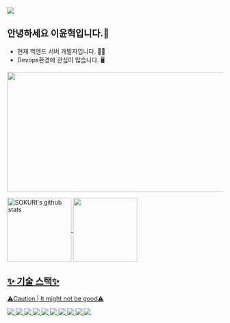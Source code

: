   <img src="https://capsule-render.vercel.app/api?type=Waving&color=gradient&height=200&section=header&text=Leeyunhyuk%20GitHub&fontSize=70" />
  
## 안녕하세요 이윤혁입니다.👋


- 현재 백엔드 서버 개발자입니다. 👨‍💻
- Devops환경에 관심이 많습니다. 🖥️

<img src="https://user-images.githubusercontent.com/95832831/204823699-39eddc8c-1f16-4f6f-a2e2-8d4fffc9ee27.png" width="840" height="280"/>



<a href="https://github.com/leeyunhyuk"><img align="center" style="height:150px;" src="https://github-readme-stats.vercel.app/api?username=leeyunhyuk&show_icons=true&theme=nord&hide_border=true" alt="SOKURI's github stats" /> <a href="https://github.com/leeyunhyuk"><img align="center" style="height:150px;" src="https://github-readme-stats.vercel.app/api/top-langs/?username=leeyunhyuk&layout=compact&theme=nord&hide_border=true" />
  

  
## ✨ 기술 스택✨
⚠️Caution | It might not be good⚠️
  
<img src="https://img.shields.io/badge/C++-00599C?style=flat-square&logo=Cplusplus&logoColor=white"/> <img src="https://img.shields.io/badge/C-A8B9CCC?style=flat-square&logo=C&logoColor=white"/> <img src="https://img.shields.io/badge/Golang-00ADD8?style=flat-square&logo=Go&logoColor=white"/> <img src="https://img.shields.io/badge/Vim-019733?style=flat-square&logo=Vim&logoColor=white"/> <img src="https://img.shields.io/badge/Git-F05032?style=flat-square&logo=Git&logoColor=white"/> <img src="https://img.shields.io/badge/CentOS-262577?style=flat-square&logo=CentOS&logoColor=white"/> <img src="https://img.shields.io/badge/Linux-F8C517?style=flat-square&logo=Linux&logoColor=white"/> <img src="https://img.shields.io/badge/NGINX-009639?style=flat-square&logo=NGINX&logoColor=white"/> <img src="https://img.shields.io/badge/MySQL-4479A1?style=flat-square&logo=MySQL&logoColor=white"/> <img src="https://img.shields.io/badge/GNU Bash-4EAA25?style=flat-square&logo=GNU Bash&logoColor=white"/>
